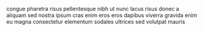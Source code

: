 congue pharetra risus pellentesque nibh ut nunc lacus risus donec a aliquam sed
nostra ipsum cras enim eros eros dapibus viverra gravida enim eu magna
consectetur elementum sodales ultrices sed volutpat mauris